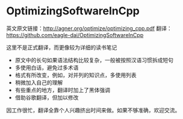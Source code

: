 # OptimizingSoftwareInCpp

英文原文链接：http://agner.org/optimize/optimizing_cpp.pdf
翻译：https://github.com/eagle-dai/OptimizingSoftwareInCpp

这里不是正式翻译，而更像较为详细的读书笔记
- 原文中的长句如果语法结构比较复杂，一般被按照汉语习惯拆成短句
- 多使用白话，避免过多术语
- 格式有所改变，例如，对并列的知识点，多使用列表
- 稍微加入自己的理解
- 有些重点的地方，翻译时加上了黑体强调
- 借助谷歌翻译，但加以修改

因工作很忙，翻译全靠个人兴趣挤出时间来做。如果不够准确，欢迎交流。
